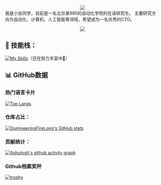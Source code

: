 <div align="center">
    <img src="https://capsule-render.vercel.app/api?type=soft&height=200&color=gradient&text=你好，我是小火龙&fontSize=60&fontAlignY=50&textBg=false&reversal=false"  />
</div>
我是小张同学，目前是一名北京某985的自动化学院的在读研究生。   
主要研究方向为自动化、计算机、人工智能等领域，希望成为一名优秀的CTO。

<p align="center">
  <a href="https://git.io/typing-svg">
    <img src="https://readme-typing-svg.demolab.com?font=Fira+Code&weight=300&size=30&pause=2000&color=7E2DC8&width=435&lines=%E6%88%91%E6%98%AF%E4%B8%80%E4%B8%AA%E7%83%AD%E7%88%B1%E7%A7%91%E6%8A%80%E7%9A%84%E5%BF%AB%E4%B9%90%E9%9D%92%E5%B9%B4;%E6%AC%A2%E8%BF%8E%E4%B8%80%E8%B5%B7%E6%8E%A2%E7%B4%A2%E6%88%91%E7%9A%84%E4%BB%93%E5%BA%93%E5%91%80%EF%BD%9E" />
  </a>
</p>

## 🚀 技能栈：
[![My Skills](https://skillicons.dev/icons?i=cpp,java,python,matlab,pytorch,qt,git,docker,mysql,svg,linux)](https://skillicons.dev)（还在努力丰富中💪）

## 📊 GitHub数据
### 热门语言卡片
[![Top Langs](https://github-readme-stats.vercel.app/api/top-langs/?username=DomineeringFireLong&layout=compact)](https://github.com/anuraghazra/github-readme-stats)
### 仓库占比：
[![DomineeringFireLong's GitHub stats](https://github-readme-stats.vercel.app/api?username=DomineeringFireLong&show_icons=true&theme=synthwave)](https://github.com/anuraghazra/github-readme-stats)
### 贡献统计：
[![Ashutosh's github activity graph](https://github-readme-activity-graph.vercel.app/graph?username=DomineeringFireLong&theme=rogue)](https://github.com/ashutosh00710/github-readme-activity-graph)
### Github档案奖杯
[![trophy](https://github-profile-trophy.vercel.app/?username=DomineeringFireLong)](https://github.com/ryo-ma/github-profile-trophy)

